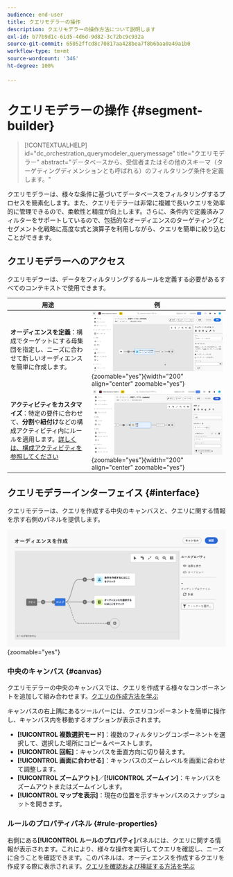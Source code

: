 ```yaml
---
audience: end-user
title: クエリモデラーの操作
description: クエリモデラーの操作方法について説明します
exl-id: b77b9d1c-61d5-4d6d-9d82-3c72bc9c932a
source-git-commit: 65052ffcd8c70817aa428bea7f8b6baa0a49a1b0
workflow-type: tm+mt
source-wordcount: '346'
ht-degree: 100%

---
```


# クエリモデラーの操作 {#segment-builder}

>[!CONTEXTUALHELP]
>id="dc_orchestration_querymodeler_querymessage"
>title="クエリモデラー"
>abstract="データベースから、受信者またはその他のスキーマ（ターゲティングディメンションとも呼ばれる）のフィルタリング条件を定義します。"

クエリモデラーは、様々な条件に基づいてデータベースをフィルタリングするプロセスを簡素化します。また、クエリモデラーは非常に複雑で長いクエリを効率的に管理できるので、柔軟性と精度が向上します。さらに、条件内で定義済みフィルターをサポートしているので、包括的なオーディエンスのターゲティングとセグメント化戦略に高度な式と演算子を利用しながら、クエリを簡単に絞り込むことができます。

## クエリモデラーへのアクセス

クエリモデラーは、データをフィルタリングするルールを定義する必要があるすべてのコンテキストで使用できます。

| 用途 | 例 |
|  ---  |  ---  |
| **オーディエンスを定義**：構成でターゲットにする母集団を指定し、ニーズに合わせて新しいオーディエンスを簡単に作成します。 | ![](assets/access-audience.png){zoomable="yes"}{width="200" align="center" zoomable="yes"} |
| **アクティビティをカスタマイズ**：特定の要件に合わせて、**分割**&#x200B;や&#x200B;**紐付け**&#x200B;などの構成アクティビティ内にルールを適用します。[詳しくは、構成アクティビティを参照してください](../compositions/activities/about-activities.md) | ![](assets/access-composition.png){zoomable="yes"}{width="200" align="center" zoomable="yes"} |

## クエリモデラーインターフェイス {#interface}

クエリモデラーは、クエリを作成する中央のキャンバスと、クエリに関する情報を示す右側のパネルを提供します。

![](assets/query-interface.png){zoomable="yes"}

### 中央のキャンバス {#canvas}

クエリモデラーの中央のキャンバスでは、クエリを作成する様々なコンポーネントを追加して組み合わせます。[クエリの作成方法を学ぶ](build-query.md)

キャンバスの右上隅にあるツールバーには、クエリコンポーネントを簡単に操作し、キャンバス内を移動するオプションが表示されます。

* **[!UICONTROL 複数選択モード]**：複数のフィルタリングコンポーネントを選択して、選択した場所にコピー＆ペーストします。
* **[!UICONTROL 回転]**：キャンバスを垂直方向に切り替えます。
* **[!UICONTROL 画面に合わせる]**：キャンバスのズームレベルを画面に合わせて調整します。
* **[!UICONTROL ズームアウト]**／**[!UICONTROL ズームイン]**：キャンバスをズームアウトまたはズームインします。
* **[!UICONTROL マップを表示]**：現在の位置を示すキャンバスのスナップショットを開きます。

### ルールのプロパティパネル {#rule-properties}

右側にある&#x200B;**[!UICONTROL ルールのプロパティ]**&#x200B;パネルには、クエリに関する情報が表示されます。これにより、様々な操作を実行してクエリを確認し、ニーズに合うことを確認できます。このパネルは、オーディエンスを作成するクエリを作成する際に表示されます。[クエリを確認および検証する方法を学ぶ](build-query.md#check-and-validate-your-query)

